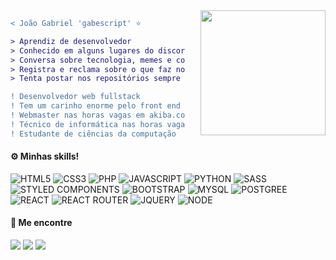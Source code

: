 <img align="right" height="200" style="margin-left: 25px" src="https://i.pinimg.com/originals/c0/12/dd/c012dd6e30c2d6a9925a69af3891960d.gif"/>

```diff
< João Gabriel 'gabescript' ⭐

> Aprendiz de desenvolvedor
> Conhecido em alguns lugares do discord como suzuh
> Conversa sobre tecnologia, memes e coisas aleatórias
> Registra e reclama sobre o que faz no Twitter/X '@gabescript'
> Tenta postar nos repositórios sempre que poder

! Desenvolvedor web fullstack
! Tem um carinho enorme pelo front end
! Webmaster nas horas vagas em akiba.com.br
! Técnico de informática nas horas vagas em algum lugar
! Estudante de ciências da computação

```
#### ⚙️ Minhas skills!

![HTML5](https://img.shields.io/badge/html5-%23E34F26.svg?style=for-the-badge&logo=html5&logoColor=white)
![CSS3](https://img.shields.io/badge/CSS3-1572B6?style=for-the-badge&logo=css3&logoColor=white)
![PHP](https://img.shields.io/badge/PHP-777BB4?style=for-the-badge&logo=php&logoColor=white)
![JAVASCRIPT](https://img.shields.io/badge/JavaScript-323330?style=for-the-badge&logo=javascript&logoColor=F7DF1E)
![PYTHON](https://img.shields.io/badge/Python-14354C?style=for-the-badge&logo=python&logoColor=white)
![SASS](https://img.shields.io/badge/Sass-CC6699?style=for-the-badge&logo=sass&logoColor=white)
![STYLED COMPONENTS](https://img.shields.io/badge/styled--components-DB7093?style=for-the-badge&logo=styled-components&logoColor=white)
![BOOTSTRAP](https://img.shields.io/badge/Bootstrap-563D7C?style=for-the-badge&logo=bootstrap&logoColor=white)
![MYSQL](https://img.shields.io/badge/MySQL-00000F?style=for-the-badge&logo=mysql&logoColor=white)
![POSTGREE](https://img.shields.io/badge/PostgreSQL-316192?style=for-the-badge&logo=postgresql&logoColor=white)
![REACT](https://img.shields.io/badge/React-20232A?style=for-the-badge&logo=react&logoColor=61DAFB)
![REACT ROUTER](https://img.shields.io/badge/React_Router-CA4245?style=for-the-badge&logo=react-router&logoColor=white)
![JQUERY](https://img.shields.io/badge/jQuery-0769AD?style=for-the-badge&logo=jquery&logoColor=white)
![NODE](https://img.shields.io/badge/Node.js-43853D?style=for-the-badge&logo=node.js&logoColor=white)

#### 🔗 Me encontre
<a href="https://twitter.com/gabescript"><img src="https://img.shields.io/badge/Twitter-1DA1F2?style=for-the-badge&logo=twitter&logoColor=white"></img></a>
<a href="https://www.instagram.com/_gabescript/"><img src="https://img.shields.io/badge/Instagram-E4405F?style=for-the-badge&logo=instagram&logoColor=white"></img></a>
<a href="https://www.linkedin.com/in/joaogabrielleal/"><img src="https://img.shields.io/badge/LinkedIn-0077B5?style=for-the-badge&logo=linkedin&logoColor=white"></img></a>



